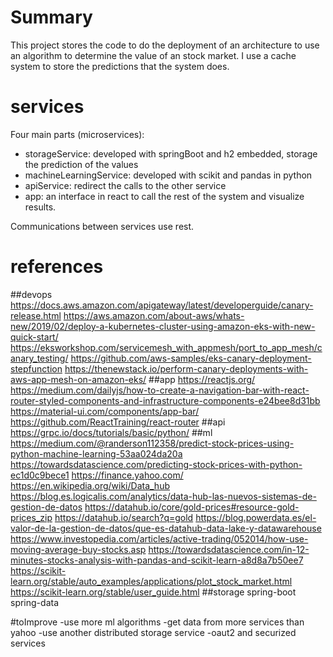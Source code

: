 # Summary
This project stores the code to do the deployment of an architecture to use an algorithm to determine the value of an stock market. I use a cache system to store the predictions that the system does.

# services
Four main parts (microservices):
- storageService: developed with springBoot and h2 embedded, storage the prediction of the values
- machineLearningService: developed with scikit and pandas in python
- apiService: redirect the calls to the other service
- app: an interface in react to call the rest of the system and visualize results.

Communications between services use rest.

# references
##devops
https://docs.aws.amazon.com/apigateway/latest/developerguide/canary-release.html
https://aws.amazon.com/about-aws/whats-new/2019/02/deploy-a-kubernetes-cluster-using-amazon-eks-with-new-quick-start/
https://eksworkshop.com/servicemesh_with_appmesh/port_to_app_mesh/canary_testing/
https://github.com/aws-samples/eks-canary-deployment-stepfunction
https://thenewstack.io/perform-canary-deployments-with-aws-app-mesh-on-amazon-eks/
##app
https://reactjs.org/
https://medium.com/dailyjs/how-to-create-a-navigation-bar-with-react-router-styled-components-and-infrastructure-components-e24bee8d31bb
https://material-ui.com/components/app-bar/
https://github.com/ReactTraining/react-router
##api
https://grpc.io/docs/tutorials/basic/python/
##ml
https://medium.com/@randerson112358/predict-stock-prices-using-python-machine-learning-53aa024da20a
https://towardsdatascience.com/predicting-stock-prices-with-python-ec1d0c9bece1
https://finance.yahoo.com/
https://en.wikipedia.org/wiki/Data_hub
https://blog.es.logicalis.com/analytics/data-hub-las-nuevos-sistemas-de-gestion-de-datos
https://datahub.io/core/gold-prices#resource-gold-prices_zip
https://datahub.io/search?q=gold
https://blog.powerdata.es/el-valor-de-la-gestion-de-datos/que-es-datahub-data-lake-y-datawarehouse
https://www.investopedia.com/articles/active-trading/052014/how-use-moving-average-buy-stocks.asp
https://towardsdatascience.com/in-12-minutes-stocks-analysis-with-pandas-and-scikit-learn-a8d8a7b50ee7
https://scikit-learn.org/stable/auto_examples/applications/plot_stock_market.html
https://scikit-learn.org/stable/user_guide.html
##storage
spring-boot
spring-data

#toImprove
-use more ml algorithms
-get data from more services than yahoo
-use another distributed storage service
-oaut2 and securized services